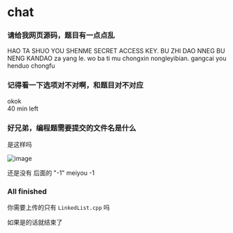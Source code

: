 # chat
### 请给我网页源码，题目有一点点乱
HAO
TA SHUO YOU SHENME SECRET ACCESS KEY.  BU ZHI DAO NNEG BU NENG KANDAO
 za yang le.   wo ba ti mu chongxin nongleyibian.  gangcai you henduo chongfu

 ### 记得看一下选项对不对啊，和题目对不对应
okok  
40 min left

### 好兄弟，编程题需要提交的文件名是什么 
是这样吗

![image](https://github.com/user-attachments/assets/c732418d-c194-41f2-a1e8-9e8a17f356cb)

还是没有 后面的 "-1"
meiyou  -1

### All finished
你需要上传的只有 `LinkedList.cpp` 吗

如果是的话就结束了
